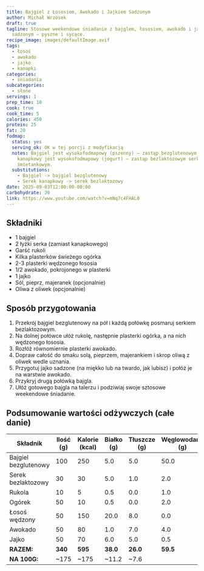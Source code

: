 ```yaml
---
title: Bajgiel z Łososiem, Awokado i Jajkiem Sadzonym
author: Michał Wrzosek
draft: true
tagline: Stosowe weekendowe śniadanie z bajglem, łososiem, awokado i jajkiem
  sadzonym – pyszne i sycące.
recipe_image: images/defaultImage.avif
tags:
  - łosoś
  - awokado
  - jajko
  - kanapki
categories:
  - sniadania
subcategories:
  - słone
servings: 1
prep_time: 10
cook: true
cook_time: 5
calories: 450
protein: 25
fat: 20
fodmap:
  status: yes
  serving_ok: OK w tej porcji z modyfikacją
  notes: Bajgiel jest wysokofodmapowy (pszenny) – zastąp bezglutenowym. Serek
    kanapkowy jest wysokofodmapowy (jogurt) – zastąp bezlaktozowym serkiem
    śmietankowym.
  substitutions:
    - Bajgiel -> bajgiel bezglutenowy
    - Serek kanapkowy -> serek bezlaktozowy
date: 2025-09-03T12:00:00-00:00
carbohydrate: 30
link: https://www.youtube.com/watch?v=mNq7c4FHAL0
---
```


## Składniki
* 1 bajgiel
* 2 łyżki serka (zamiast kanapkowego)
* Garść rukoli
* Kilka plasterków świeżego ogórka
* 2-3 plasterki wędzonego łososia
* 1/2 awokado, pokrojonego w plasterki
* 1 jajko
* Sól, pieprz, majeranek (opcjonalnie)
* Oliwa z oliwek (opcjonalnie)

## Sposób przygotowania

1. Przekrój bajgiel bezglutenowy na pół i każdą połówkę posmaruj serkiem bezlaktozowym.
2. Na dolnej połówce ułóż rukolę, następnie plasterki ogórka, a na nich wędzonego łososia.
3. Rozłóż równomiernie plasterki awokado.
4. Dopraw całość do smaku solą, pieprzem, majerankiem i skrop oliwą z oliwek wedle uznania.
5. Przygotuj jajko sadzone (na miękko lub na twardo, jak lubisz) i połóż je na warstwie awokado.
6. Przykryj drugą połówką bajgla.
7. Ułóż gotowego bajgla na talerzu i podziwiaj swoje sztosowe weekendowe śniadanie.

## Podsumowanie wartości odżywczych (całe danie)

| Składnik           | Ilość (g) | Kalorie (kcal) | Białko (g) | Tłuszcze (g) | Węglowodany (g) |
|--------------------|-----------|----------------|------------|--------------|-----------------|
| Bajgiel bezglutenowy| 100       | 250            | 5.0        | 5.0          | 50.0            |
| Serek bezlaktozowy | 30        | 30             | 5.0        | 1.0          | 2.0             |
| Rukola             | 10        | 5              | 0.5        | 0.0          | 1.0             |
| Ogórek             | 50        | 10             | 0.5        | 0.0          | 2.0             |
| Łosoś wędzony     | 50        | 150            | 20.0       | 8.0          | 0.0             |
| Awokado            | 50        | 80             | 1.0        | 7.0          | 4.0             |
| Jajko              | 50        | 70             | 6.0        | 5.0          | 0.5             |
| **RAZEM:**         | **340**   | **595**        | **38.0**   | **26.0**     | **59.5**        |
| **NA 100G:**       | ~175      | ~175           | ~11.2      | ~7.6
